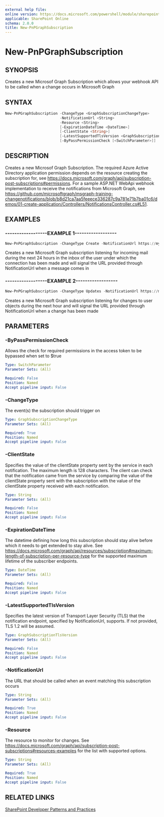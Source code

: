```yaml
---
external help file:
online version: https://docs.microsoft.com/powershell/module/sharepoint-pnp/new-pnpgraphsubscription
applicable: SharePoint Online
schema: 2.0.0
title: New-PnPGraphSubscription
---
```


# New-PnPGraphSubscription

## SYNOPSIS
Creates a new Microsof Graph Subscription which allows your webhook API to be called when a change occurs in Microsoft Graph

## SYNTAX 

```powershell
New-PnPGraphSubscription -ChangeType <GraphSubscriptionChangeType>
                         -NotificationUrl <String>
                         -Resource <String>
                         [-ExpirationDateTime <DateTime>]
                         [-ClientState <String>]
                         [-LatestSupportedTlsVersion <GraphSubscriptionTlsVersion>]
                         [-ByPassPermissionCheck [<SwitchParameter>]]
```

## DESCRIPTION
Creates a new Microsof Graph Subscription. The required Azure Active Directory application permission depends on the resource creating the subscription for, see https://docs.microsoft.com/graph/api/subscription-post-subscriptions#permissions. For a sample ASP.NET WebApi webhook implementation to receive the notifications from Microsoft Graph, see https://github.com/microsoftgraph/msgraph-training-changenotifications/blob/b8d21ca7aa5feeece336287c9a781e71b7ba01c6/demos/01-create-application/Controllers/NotificationsController.cs#L51.

## EXAMPLES

### ------------------EXAMPLE 1------------------
```powershell
New-PnPGraphSubscription -ChangeType Create -NotificationUrl https://mywebapiservice/notifications -Resource "me/mailFolders('Inbox')/messages" -ExpirationDateTime (Get-Date).AddDays(1) -ClientState [Guid]::NewGuid().ToString()
```

Creates a new Microsoft Graph subscription listening for incoming mail during the next 24 hours in the inbox of the user under which the connection has been made and will signal the URL provided through NotificationUrl when a message comes in

### ------------------EXAMPLE 2------------------
```powershell
New-PnPGraphSubscription -ChangeType Updates -NotificationUrl https://mywebapiservice/notifications -Resource "Users" -ExpirationDateTime (Get-Date).AddHours(1) -ClientState [Guid]::NewGuid().ToString()
```

Creates a new Microsoft Graph subscription listening for changes to user objects during the next hour and will signal the URL provided through NotificationUrl when a change has been made

## PARAMETERS

### -ByPassPermissionCheck
Allows the check for required permissions in the access token to be bypassed when set to $true

```yaml
Type: SwitchParameter
Parameter Sets: (All)

Required: False
Position: Named
Accept pipeline input: False
```

### -ChangeType
The event(s) the subscription should trigger on

```yaml
Type: GraphSubscriptionChangeType
Parameter Sets: (All)

Required: True
Position: Named
Accept pipeline input: False
```

### -ClientState
Specifies the value of the clientState property sent by the service in each notification. The maximum length is 128 characters. The client can check that the notification came from the service by comparing the value of the clientState property sent with the subscription with the value of the clientState property received with each notification.

```yaml
Type: String
Parameter Sets: (All)

Required: False
Position: Named
Accept pipeline input: False
```

### -ExpirationDateTime
The datetime defining how long this subscription should stay alive before which it needs to get extended to stay alive. See https://docs.microsoft.com/graph/api/resources/subscription#maximum-length-of-subscription-per-resource-type for the supported maximum lifetime of the subscriber endpoints.

```yaml
Type: DateTime
Parameter Sets: (All)

Required: False
Position: Named
Accept pipeline input: False
```

### -LatestSupportedTlsVersion
Specifies the latest version of Transport Layer Security (TLS) that the notification endpoint, specified by NotificationUrl, supports. If not provided, TLS 1.2 will be assumed.

```yaml
Type: GraphSubscriptionTlsVersion
Parameter Sets: (All)

Required: False
Position: Named
Accept pipeline input: False
```

### -NotificationUrl
The URL that should be called when an event matching this subscription occurs

```yaml
Type: String
Parameter Sets: (All)

Required: True
Position: Named
Accept pipeline input: False
```

### -Resource
The resource to monitor for changes. See https://docs.microsoft.com/graph/api/subscription-post-subscriptions#resources-examples for the list with supported options.

```yaml
Type: String
Parameter Sets: (All)

Required: True
Position: Named
Accept pipeline input: False
```

## RELATED LINKS

[SharePoint Developer Patterns and Practices](https://aka.ms/sppnp)